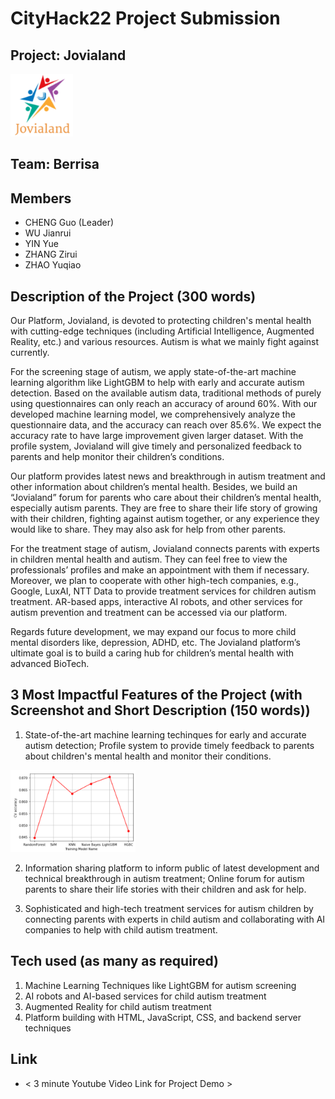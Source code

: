 # CityHack22 Project Submission
## Project: Jovialand
<img src="logo.png" width="100" alt="project_logo"/>

## Team: Berrisa
## Members
-  CHENG Guo  (Leader)
-  WU Jianrui
-  YIN Yue
-  ZHANG Zirui
-  ZHAO Yuqiao

## Description of the Project (300 words)
Our Platform, Jovialand, is devoted to protecting children's mental health with cutting-edge techniques (including Artificial Intelligence, Augmented Reality, etc.) and various resources. Autism is what we mainly fight against currently. 

For the screening stage of autism, we apply state-of-the-art machine learning algorithm like LightGBM to help with early and accurate autism detection. Based on the available autism data, traditional methods of purely using questionnaires can only reach an accuracy of around 60%. With our developed machine learning model, we comprehensively analyze the questionnaire data, and the accuracy can reach over 85.6%. We expect the accuracy rate to have large improvement given larger dataset. With the profile system, Jovialand will give timely and personalized feedback to parents and help monitor their children’s conditions.

Our platform provides latest news and breakthrough in autism treatment and other information about children’s mental health. Besides, we build an “Jovialand” forum for parents who care about their children’s mental health, especially autism parents. They are free to share their life story of growing with their children, fighting against autism together, or any experience they would like to share. They may also ask for help from other parents. 

For the treatment stage of autism, Jovialand connects parents with experts in children mental health and autism. They can feel free to view the professionals’ profiles and make an appointment with them if necessary. Moreover, we plan to cooperate with other high-tech companies, e.g., Google, LuxAI, NTT Data to provide treatment services for children autism treatment. AR-based apps, interactive AI robots, and other services for autism prevention and treatment can be accessed via our platform.

Regards future development, we may expand our focus to more child mental disorders like, depression, ADHD, etc. The Jovialand platform’s ultimate goal is to build a caring hub for children’s mental health with advanced BioTech.

## 3 Most Impactful Features of the Project (with Screenshot and Short Description (150 words))
1. State-of-the-art machine learning techinques for early and accurate autism detection; Profile system to provide timely feedback to parents about children's mental health and monitor their conditions.
<img src="acc.png" width="200" alt="acc"/>

2. Information sharing platform to inform public of latest development and technical breakthrough in autism treatment; Online forum for autism parents to share their life stories with their children and ask for help.

3. Sophisticated and high-tech treatment services for autism children by connecting parents with experts in child autism and collaborating with AI companies to help with child autism treatment.

## Tech used (as many as required)
1. Machine Learning Techniques like LightGBM for autism screening
2. AI robots and AI-based services for child autism treatment
3. Augmented Reality for child autism treatment
4. Platform building with HTML, JavaScript, CSS, and backend server techniques

## Link
- < 3 minute Youtube Video Link for Project Demo >
